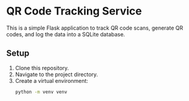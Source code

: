 # QR Code Tracking Service

This is a simple Flask application to track QR code scans, generate QR codes, and log the data into a SQLite database.

## Setup

1. Clone this repository.
2. Navigate to the project directory.
3. Create a virtual environment:
   ```sh
   python -m venv venv
